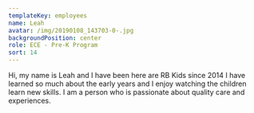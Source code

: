 ```yaml
---
templateKey: employees
name: Leah
avatar: /img/20190108_143703-0-.jpg
backgroundPosition: center
role: ECE - Pre-K Program
sort: 14
---
```

Hi, my name is Leah and I have been here are RB Kids since 2014 I have learned so much about the early years and I enjoy watching the children learn new skills. I am a person who is passionate about quality care and experiences.
